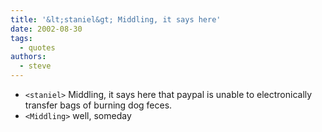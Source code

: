 ```yaml
---
title: '&lt;staniel&gt; Middling, it says here'
date: 2002-08-30
tags:
  - quotes
authors:
  - steve
---
```


- `<staniel>` Middling, it says here that paypal is unable to electronically transfer bags of burning dog feces.
- `<Middling>` well, someday
